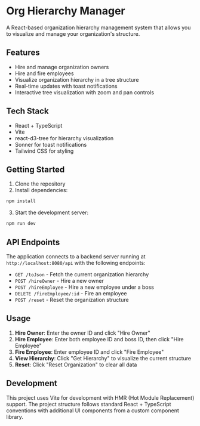 # Org Hierarchy Manager

A React-based organization hierarchy management system that allows you to visualize and manage your organization's structure.

## Features

- Hire and manage organization owners
- Hire and fire employees
- Visualize organization hierarchy in a tree structure
- Real-time updates with toast notifications
- Interactive tree visualization with zoom and pan controls

## Tech Stack

- React + TypeScript
- Vite
- react-d3-tree for hierarchy visualization
- Sonner for toast notifications
- Tailwind CSS for styling

## Getting Started

1. Clone the repository
2. Install dependencies:

```bash
npm install
```

3. Start the development server:

```bash
npm run dev
```

## API Endpoints

The application connects to a backend server running at `http://localhost:8080/api` with the following endpoints:

- `GET /toJson` - Fetch the current organization hierarchy
- `POST /hireOwner` - Hire a new owner
- `POST /hireEmployee` - Hire a new employee under a boss
- `DELETE /fireEmployee/:id` - Fire an employee
- `POST /reset` - Reset the organization structure

## Usage

1. **Hire Owner**: Enter the owner ID and click "Hire Owner"
2. **Hire Employee**: Enter both employee ID and boss ID, then click "Hire Employee"
3. **Fire Employee**: Enter employee ID and click "Fire Employee"
4. **View Hierarchy**: Click "Get Hierarchy" to visualize the current structure
5. **Reset**: Click "Reset Organization" to clear all data

## Development

This project uses Vite for development with HMR (Hot Module Replacement) support. The project structure follows standard React + TypeScript conventions with additional UI components from a custom component library.

